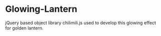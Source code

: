 # Glowing-Lantern
jQuery based object library chilimili.js used to develop this glowing effect for golden lantern.
